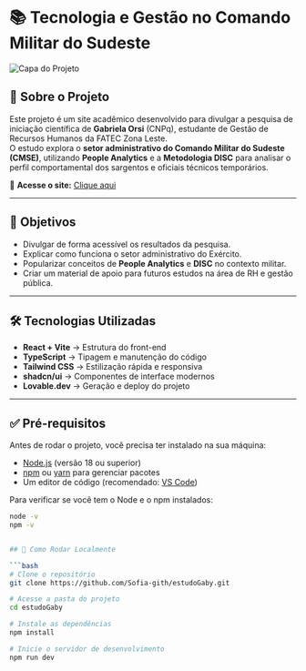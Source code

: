 # 📚 Tecnologia e Gestão no Comando Militar do Sudeste  

![Capa do Projeto](./assets/exercito.png) 

## 📖 Sobre o Projeto  
Este projeto é um site acadêmico desenvolvido para divulgar a pesquisa de iniciação científica de **Gabriela Orsi** (CNPq), estudante de Gestão de Recursos Humanos da FATEC Zona Leste.  
O estudo explora o **setor administrativo do Comando Militar do Sudeste (CMSE)**, utilizando **People Analytics** e a **Metodologia DISC** para analisar o perfil comportamental dos sargentos e oficiais técnicos temporários.  

🔗 **Acesse o site:** [Clique aqui](https://sofia-gith.github.io/estudoGaby/)  

---

## 🎯 Objetivos
- Divulgar de forma acessível os resultados da pesquisa.  
- Explicar como funciona o setor administrativo do Exército.  
- Popularizar conceitos de **People Analytics** e **DISC** no contexto militar.  
- Criar um material de apoio para futuros estudos na área de RH e gestão pública.  

---

## 🛠️ Tecnologias Utilizadas
- **React + Vite** → Estrutura do front-end  
- **TypeScript** → Tipagem e manutenção do código  
- **Tailwind CSS** → Estilização rápida e responsiva  
- **shadcn/ui** → Componentes de interface modernos  
- **Lovable.dev** → Geração e deploy do projeto  

---

## ✅ Pré-requisitos

Antes de rodar o projeto, você precisa ter instalado na sua máquina:

- [Node.js](https://nodejs.org/) (versão 18 ou superior)
- [npm](https://www.npmjs.com/) ou [yarn](https://yarnpkg.com/) para gerenciar pacotes
- Um editor de código (recomendado: [VS Code](https://code.visualstudio.com/))

Para verificar se você tem o Node e o npm instalados:

```bash
node -v
npm -v


## 🚀 Como Rodar Localmente

```bash
# Clone o repositório
git clone https://github.com/Sofia-gith/estudoGaby.git

# Acesse a pasta do projeto
cd estudoGaby

# Instale as dependências
npm install

# Inicie o servidor de desenvolvimento
npm run dev

